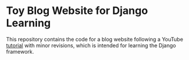 # Toy Blog Website for Django Learning
This repository contains the code for a blog website following a YouTube [tutorial](https://www.youtube.com/playlist?list=PL-osiE80TeTtoQCKZ03TU5fNfx2UY6U4p) with minor revisions, which is intended for learning the Django framework.